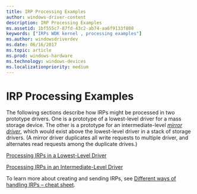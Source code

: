 ```yaml
---
title: IRP Processing Examples
author: windows-driver-content
description: IRP Processing Examples
ms.assetid: 1bf555c7-87fd-43c2-ab74-aa6f9133f808
keywords: ["IRPs WDK kernel , processing examples"]
ms.author: windowsdriverdev
ms.date: 06/16/2017
ms.topic: article
ms.prod: windows-hardware
ms.technology: windows-devices
ms.localizationpriority: medium
---
```


# IRP Processing Examples





The following sections describe how IRPs might be processed in two prototype drivers. One is a prototype of a lowest-level driver for a mass storage device. The other is a prototype for an intermediate-level [*mirror driver*](https://msdn.microsoft.com/library/windows/hardware/ff556308#wdkgloss-mirror-driver), which would exist above the lowest-level driver in a stack of storage drivers. (A mirror driver duplicates all write requests to multiple driver, and alternates read requests among the duplicate drives.)

[Processing IRPs in a Lowest-Level Driver](processing-irps-in-a-lowest-level-driver.md)

[Processing IRPs in an Intermediate-Level Driver](processing-irps-in-an-intermediate-level-driver.md)

To learn more about creating and sending IRPs, see [Different ways of handling IRPs – cheat sheet](https://go.microsoft.com/fwlink/?linkid=834615).

